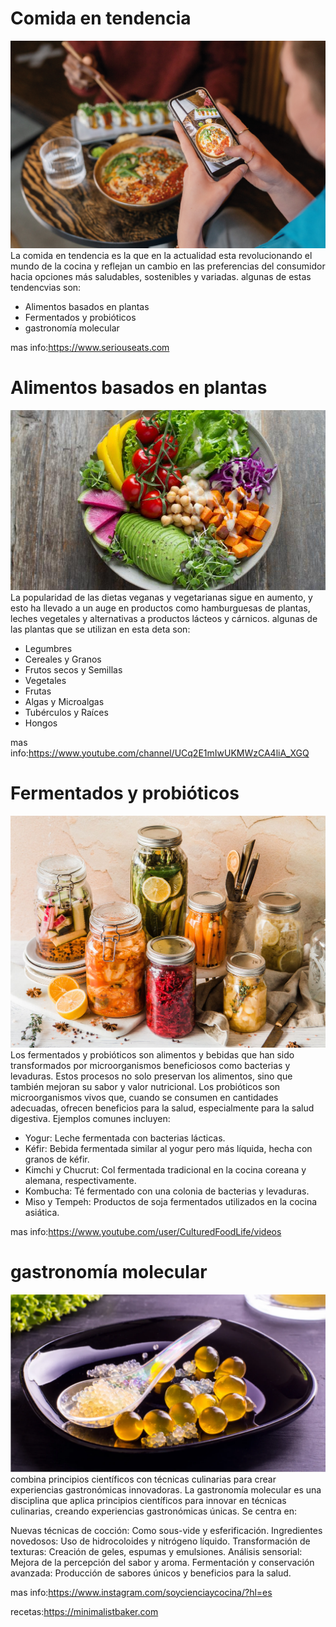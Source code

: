 # Comida en tendencia
![img.png](img.png)
 La comida en tendencia es la que en la actualidad esta revolucionando el mundo de la cocina y reflejan un cambio en las preferencias del consumidor hacia opciones más saludables, sostenibles y variadas. algunas de estas tendencvias son:
 - Alimentos basados en plantas
 - Fermentados y probióticos
 - gastronomía molecular
 
mas info:https://www.seriouseats.com
# Alimentos basados en plantas
![img_1.png](img_1.png)
 La popularidad de las dietas veganas y vegetarianas sigue en aumento, y esto ha llevado a un auge en productos como hamburguesas de plantas, leches vegetales y alternativas a productos lácteos y cárnicos. algunas de las plantas que se utilizan en esta deta son:

- Legumbres
- Cereales y Granos
- Frutos secos y Semillas
- Vegetales
- Frutas
- Algas y Microalgas
- Tubérculos y Raíces
- Hongos

mas info:https://www.youtube.com/channel/UCq2E1mIwUKMWzCA4liA_XGQ
 

# Fermentados y probióticos
![img_2.png](img_2.png)
    Los fermentados y probióticos son alimentos y bebidas que han sido transformados por microorganismos beneficiosos como bacterias y levaduras. Estos procesos no solo preservan los alimentos, sino que también mejoran su sabor y valor nutricional. Los probióticos son microorganismos vivos que, cuando se consumen en cantidades adecuadas, ofrecen beneficios para la salud, especialmente para la salud digestiva.
Ejemplos comunes incluyen:

- Yogur: Leche fermentada con bacterias lácticas.
- Kéfir: Bebida fermentada similar al yogur pero más líquida, hecha con granos de kéfir.
- Kimchi y Chucrut: Col fermentada tradicional en la cocina coreana y alemana, respectivamente.
- Kombucha: Té fermentado con una colonia de bacterias y levaduras.
- Miso y Tempeh: Productos de soja fermentados utilizados en la cocina asiática. 

mas info:https://www.youtube.com/user/CulturedFoodLife/videos
# gastronomía molecular
![img_3.png](img_3.png)
 combina principios científicos con técnicas culinarias para crear experiencias gastronómicas innovadoras.
  La gastronomía molecular es una disciplina que aplica principios científicos para innovar en técnicas culinarias, creando experiencias gastronómicas únicas. Se centra en:

Nuevas técnicas de cocción: Como sous-vide y esferificación.
Ingredientes novedosos: Uso de hidrocoloides y nitrógeno líquido.
Transformación de texturas: Creación de geles, espumas y emulsiones.
Análisis sensorial: Mejora de la percepción del sabor y aroma.
Fermentación y conservación avanzada: Producción de sabores únicos y beneficios para la salud.

mas info:https://www.instagram.com/soycienciaycocina/?hl=es

recetas:https://minimalistbaker.com